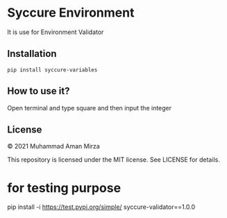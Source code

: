 # Syccure Environment

It is use for Environment Validator

## Installation
```pip install syccure-variables```

## How to use it?
Open terminal and type square and then input the integer

## License
© 2021 Muhammad Aman Mirza

This repository is licensed under the MIT license. See LICENSE for details.

# for testing purpose
pip install -i https://test.pypi.org/simple/ syccure-validator==1.0.0